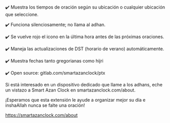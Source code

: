 ﻿✔️ Muestra los tiempos de oración según su ubicación o cualquier ubicación que seleccione.

✔️ Funciona silenciosamente; no llama al adhan.

✔️ Se vuelve rojo el icono en la última hora antes de las próximas oraciones.

✔️ Maneja las actualizaciones de DST (horario de verano) automáticamente.

✔️ Muestra fechas tanto gregorianas como hijri

✔️ Open source: gitlab.com/smartazanclock/ptx

Si está interesado en un dispositivo dedicado que llame a los adhans, eche un vistazo a Smart Azan Clock en smartazanclock.com/about.

¡Esperamos que esta extensión le ayude a organizar mejor su día e inshaAllah nunca se falte una oración!

https://smartazanclock.com/about